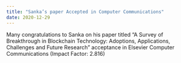 ```yaml
---
title: "Sanka’s paper Accepted in Computer Communications"
date: 2020-12-29
---
```


<!--more-->

Many congratulations to Sanka on his paper titled “A Survey of Breakthrough in Blockchain Technology: Adoptions, Applications, Challenges and Future Research” acceptance in Elsevier Computer Communications (Impact Factor: 2.816)